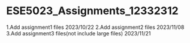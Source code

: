 # ESE5023_Assignments_12332312
1.Add assignment1 files 2023/10/22
2.Add assignment2 files 2023/11/08
3.Add assignment3 files(not include large files) 2023/11/21